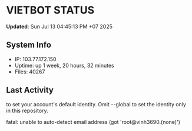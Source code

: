 # VIETBOT STATUS
**Updated**: Sun Jul 13 04:45:13 PM +07 2025

## System Info
- IP: 103.77.172.150
- Uptime: up 1 week, 20 hours, 32 minutes
- Files: 40267

## Last Activity

to set your account's default identity.
Omit --global to set the identity only in this repository.

fatal: unable to auto-detect email address (got 'root@vinh3690.(none)')
